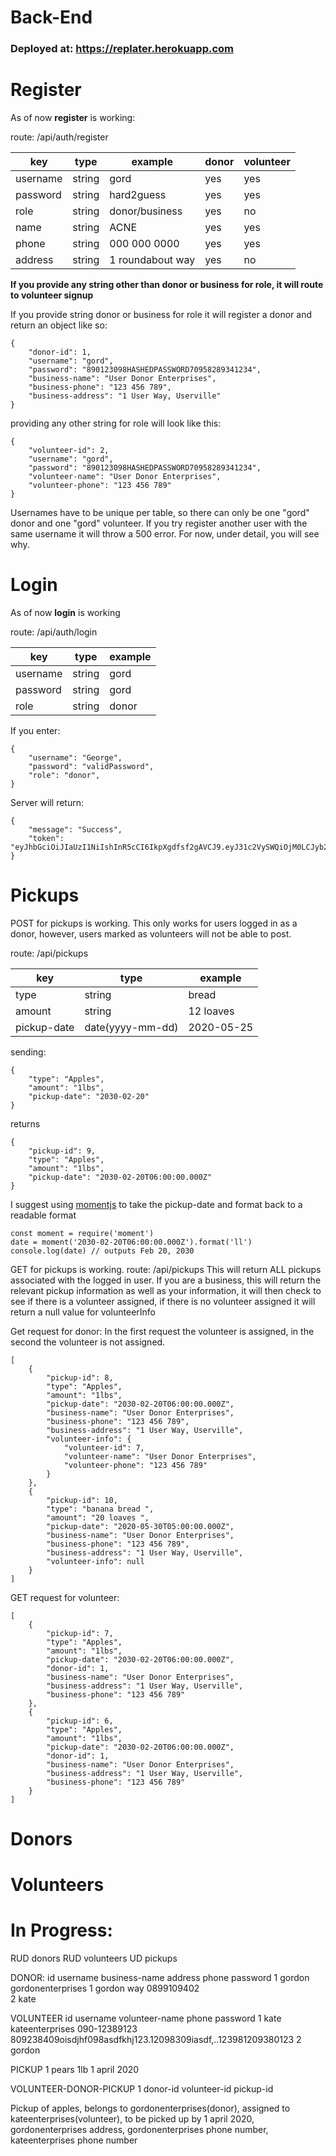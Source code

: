 # Back-End

###  Deployed at: https://replater.herokuapp.com  ###

# Register

As of now **register** is working: 

route: /api/auth/register

key|type|example|donor|volunteer
---|---|---|---|---
username|string|gord|yes|yes
password|string|hard2guess|yes|yes
role|string|donor/business|yes|no
name|string|ACNE|yes|yes
phone|string|000 000 0000|yes|yes
address|string|1 roundabout way|yes|no

**If you provide any string other than donor or business for role, it will route to volunteer signup**

If you provide string donor or business for role it will register a donor and return an object like so:
```
{
    "donor-id": 1,
    "username": "gord",
    "password": "890123098HASHEDPASSWORD70958289341234",
    "business-name": "User Donor Enterprises",
    "business-phone": "123 456 789",
    "business-address": "1 User Way, Userville"
}
```

providing any other string for role will look like this: 

```
{
    "volunteer-id": 2,
    "username": "gord",
    "password": "890123098HASHEDPASSWORD70958289341234",
    "volunteer-name": "User Donor Enterprises",
    "volunteer-phone": "123 456 789"
}
```

Usernames have to be unique per table, so there can only be one "gord" donor and one "gord" volunteer.
If you try register another user with the same username it will throw a 500 error. For now, under detail, you will see why.

# Login

As of now **login** is working

route: /api/auth/login

key | type | example
---|---|---
username | string | gord
password | string | gord
role     | string | donor

If you enter:
```
{
	"username": "George",
	"password": "validPassword",
	"role": "donor",
}
```
Server will return: 
```
{
    "message": "Success",
    "token": "eyJhbGciOiJIaUzI1NiIshInR5cCI6IkpXgdfsf2gAVCJ9.eyJ31c2VySWQiOjM0LCJyb232xlIjoiZ3G9ub3IiLCkJpYXQiOjE1OTAzNja3cwOTAsIlgmV4cCI6MTU5MDQ1123aMzQ5MH0.PD5qaooH2wLuasdf2223hZK72uIgpv2Gas123Fj_9ExDqvCd6yAoskhjFFr4"
}
```

# Pickups
POST for pickups is working. This only works for users logged in as a donor, however, users marked as volunteers will not be able to post.

route: /api/pickups

key | type | example
---|---|---
type | string | bread
amount | string | 12 loaves
pickup-date | date(yyyy-mm-dd) |  2020-05-25

sending:
```
{
	"type": "Apples",
	"amount": "1lbs",
	"pickup-date": "2030-02-20"
}
```
returns
```
{
    "pickup-id": 9,
    "type": "Apples",
    "amount": "1lbs",
    "pickup-date": "2030-02-20T06:00:00.000Z"
}
```
I suggest using [momentjs](https://momentjs.com/) to take the pickup-date and format back to a readable format
``` 
const moment = require('moment')
date = moment('2030-02-20T06:00:00.000Z').format('ll')
console.log(date) // outputs Feb 20, 2030
```

GET for pickups is working.
route: /api/pickups
This will return ALL pickups associated with the logged in user.
If you are a business, this will return the relevant pickup information as well as your information, it will then check to see if there is a volunteer assigned, if there is no volunteer assigned it will return a null value for volunteerInfo

Get request for donor: 
In the first request the volunteer is assigned, in the second the volunteer is not assigned.
```
[
    {
        "pickup-id": 8,
        "type": "Apples",
        "amount": "1lbs",
        "pickup-date": "2030-02-20T06:00:00.000Z",
        "business-name": "User Donor Enterprises",
        "business-phone": "123 456 789",
        "business-address": "1 User Way, Userville",
        "volunteer-info": {
            "volunteer-id": 7,
            "volunteer-name": "User Donor Enterprises",
            "volunteer-phone": "123 456 789"
        }
    },
    {
        "pickup-id": 10,
        "type": "banana bread ",
        "amount": "20 loaves ",
        "pickup-date": "2020-05-30T05:00:00.000Z",
        "business-name": "User Donor Enterprises",
        "business-phone": "123 456 789",
        "business-address": "1 User Way, Userville",
        "volunteer-info": null
    }
]

```

GET request for volunteer:
```
[
    {
        "pickup-id": 7,
        "type": "Apples",
        "amount": "1lbs",
        "pickup-date": "2030-02-20T06:00:00.000Z",
        "donor-id": 1,
        "business-name": "User Donor Enterprises",
        "business-address": "1 User Way, Userville",
        "business-phone": "123 456 789"
    },
    {
        "pickup-id": 6,
        "type": "Apples",
        "amount": "1lbs",
        "pickup-date": "2030-02-20T06:00:00.000Z",
        "donor-id": 1,
        "business-name": "User Donor Enterprises",
        "business-address": "1 User Way, Userville",
        "business-phone": "123 456 789"
    }
]
```

# Donors

# Volunteers

# In Progress:


RUD donors
RUD volunteers
UD pickups

DONOR:
id  username    business-name     address         phone         password
1   gordon  gordonenterprises   1 gordon way    0899109402      
2   kate

VOLUNTEER
id  username    volunteer-name  phone                           password
1   kate    kateenterprises     090-12389123                    809238409oisdjhf098asdfkhj123.12098309iasdf,..123981209380123
2   gordon

PICKUP
1   pears  1lb                 1 april 2020

VOLUNTEER-DONOR-PICKUP
1   donor-id    volunteer-id     pickup-id


Pickup of apples, belongs to gordonenterprises(donor), assigned to kateenterprises(volunteer), to be picked up by 1 april 2020, gordonenterprises address, gordonenterprises phone number, kateenterprises phone number
